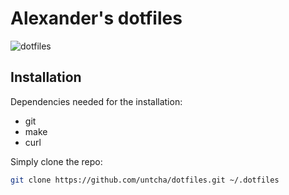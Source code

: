 # Alexander's dotfiles

![dotfiles](https://dl.dropboxusercontent.com/s/tja3mc4qs76wnv3/dotfiles.png)

## Installation
Dependencies needed for the installation:
- git
- make
- curl

Simply clone the repo:
``` bash
git clone https://github.com/untcha/dotfiles.git ~/.dotfiles
```
